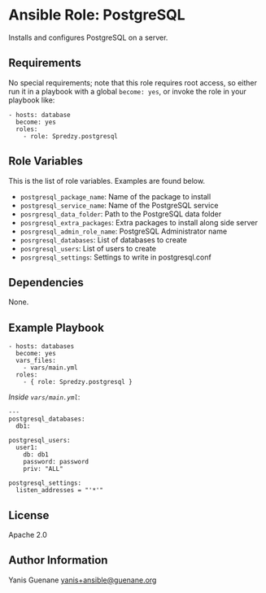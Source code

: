 # Ansible Role: PostgreSQL

Installs and configures PostgreSQL on a server.

## Requirements

No special requirements; note that this role requires root access, so either run it in a playbook with a global `become: yes`, or invoke the role in your playbook like:

    - hosts: database
      become: yes
      roles:
        - role: Spredzy.postgresql

## Role Variables

This is the list of role variables. Examples are found below.

  * `postgresql_package_name`: Name of the package to install
  * `postgresql_service_name`: Name of the PostgreSQL service
  * `posrgresql_data_folder`: Path to the PostgreSQL data folder
  * `posrgresql_extra_packages`: Extra packages to install along side server
  * `posrgresql_admin_role_name`: PostgreSQL Administrator name
  * `posrgresql_databases`: List of databases to create
  * `posrgresql_users`: List of users to create
  * `posrgresql_settings`: Settings to write in postgresql.conf


## Dependencies

None.

## Example Playbook

```
- hosts: databases
  become: yes
  vars_files:
    - vars/main.yml
  roles:
    - { role: Spredzy.postgresql }
```

*Inside `vars/main.yml`*:

```
---
postgresql_databases:
  db1:

postgresql_users:
  user1:
    db: db1
    password: password
    priv: "ALL"

postgresql_settings:
  listen_addresses = "'*'"
```

## License

Apache 2.0

## Author Information

Yanis Guenane <yanis+ansible@guenane.org>



